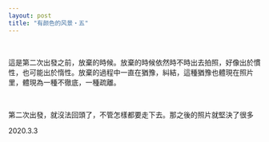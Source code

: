 ```yaml
---
layout: post
title: "有颜色的风景・五"
---
```


  
&nbsp;
&nbsp;


這是第二次出發之前，放棄的時候。放棄的時候依然時不時出去拍照，好像出於慣性，也可能出於惰性。放棄的過程中一直在猶豫，糾結，這種猶豫也體現在照片里，體現為一種不徹底，一種疏離。


&nbsp;

第二次出發，就沒法回頭了，不管怎樣都要走下去。那之後的照片就堅決了很多

2020.3.3